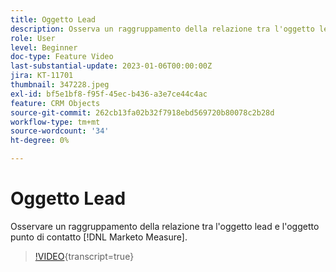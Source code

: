 ```yaml
---
title: Oggetto Lead
description: Osserva un raggruppamento della relazione tra l'oggetto lead e l'oggetto punto di contatto  [!DNL Marketo Measure] .
role: User
level: Beginner
doc-type: Feature Video
last-substantial-update: 2023-01-06T00:00:00Z
jira: KT-11701
thumbnail: 347228.jpeg
exl-id: bf5e1bf8-f95f-45ec-b436-a3e7ce44c4ac
feature: CRM Objects
source-git-commit: 262cb13fa02b32f7918ebd569720b80078c2b28d
workflow-type: tm+mt
source-wordcount: '34'
ht-degree: 0%

---
```


# Oggetto Lead

Osservare un raggruppamento della relazione tra l&#39;oggetto lead e l&#39;oggetto punto di contatto [!DNL Marketo Measure].

>[!VIDEO](https://video.tv.adobe.com/v/347228/?learn=on){transcript=true}
